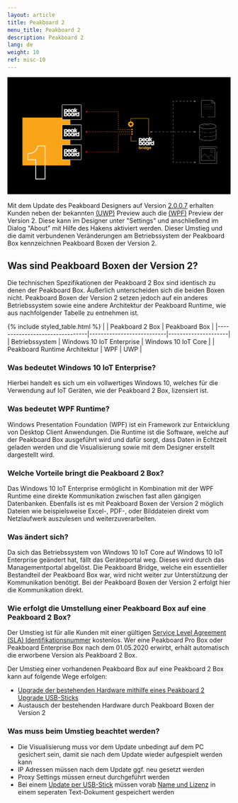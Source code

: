 ```yaml
---
layout: article
title: Peakboard 2 
menu_title: Peakboard 2
description: Peakboard 2
lang: de
weight: 10
ref: misc-10
---
```


![gif0](/assets/images/misc/pb2/social-media-posting-peakboard2-facebook.gif)

Mit dem Update des Peakboard Designers auf Version [2.0.0.7](/misc/de-versionshistorie.html) erhalten Kunden neben der bekannten [(UWP)](https://docs.microsoft.com/de-de/windows/uwp/get-started/universal-application-platform-guide) Preview auch die [(WPF)](https://docs.microsoft.com/de-de/visualstudio/designers/getting-started-with-wpf?view=vs-2019) Preview der Version 2. 
Diese kann im Designer unter "Settings" und anschließend im Dialog "About" mit Hilfe des Hakens aktiviert werden.
Dieser Umstieg und die damit verbundenen Veränderungen am Betriebssystem der Peakboard Box kennzeichnen Peakboard Boxen der Version 2.

## Was sind Peakboard Boxen der Version 2?
Die technischen Spezifikationen der Peakboard 2 Box sind identisch zu denen der Peakboard Box.
Äußerlich unterscheiden sich die beiden Boxen nicht.
Peakboard Boxen der Version 2 setzen jedoch auf ein anderes Betriebssystem sowie eine andere Architektur der Peakboard Runtime, wie aus nachfolgender Tabelle zu entnehmen ist.

{% include styled_table.html %}
|                                | Peakboard 2 Box           | Peakboard Box       |
|--------------------------------|---------------------------|---------------------|
| Betriebssystem                 | Windows 10 IoT Enterprise | Windows 10 IoT Core |
| Peakboard Runtime Architektur  |                       WPF |                 UWP |

### Was bedeutet Windows 10 IoT Enterprise?
Hierbei handelt es sich um ein vollwertiges Windows 10, welches für die Verwendung auf IoT Geräten, wie der Peakboard 2 Box, lizensiert ist.

### Was bedeutet WPF Runtime?
Windows Presentation Foundation (WPF) ist ein Framework zur Entwicklung von Desktop Client Anwendungen.
Die Runtime ist die Software, welche auf der Peakboard Box ausgeführt wird und dafür sorgt, dass Daten in Echtzeit geladen werden und die Visualisierung sowie mit dem Designer erstellt dargestellt wird.

### Welche Vorteile bringt die Peakboard 2 Box?
Das Windows 10 IoT Enterprise ermöglicht in Kombination mit der WPF Runtime eine direkte Kommunikation zwischen fast allen gängigen Datenbanken.
Ebenfalls ist es mit Peakboard Boxen der Version 2 möglich Dateien wie beispielsweise Excel-, PDF-, oder Bilddateien direkt vom Netzlaufwerk auszulesen und weiterzuverarbeiten.

### Was ändert sich?
Da sich das Betriebssystem von Windows 10 IoT Core auf Windows 10 IoT Enterprise geändert hat, fällt das Geräteportal weg.
Dieses wird durch das Managementportal abgelöst.
Die Peakboard Bridge, welche ein essentieller Bestandteil der Peakboard Box war, wird nicht weiter zur Unterstützung der Kommunikation benötigt.
Bei der Peakboard Boxen der Version 2 erfolgt hier die Kommunikation direkt.

### Wie erfolgt die Umstellung einer Peakboard Box auf eine Peakboard 2 Box?
Der Umstieg ist für alle Kunden mit einer gültigen [Service Level Agreement (SLA) Identifikationsnummer](https://peakboard.com/wp-content/uploads/2020/03/peakboard-service-level-agreement-de-v3.pdf) kostenlos.
Wer eine Peakboard Pro Box oder Peakboard Enterprise Box nach dem 01.05.2020 erwirbt, erhält automatisch die erworbene Version als Peakboard 2 Box.

Der Umstieg einer vorhandenen Peakboard Box auf eine Peakboard 2 Box kann auf folgende Wege erfolgen:
* [Upgrade der bestehenden Hardware mithilfe eines Peakboard 2 Upgrade USB-Sticks](/misc/de-pb2USB.html)
* Austausch der bestehenden Hardware durch Peakboard Boxen der Version 2

### Was muss beim Umstieg beachtet werden?
* Die Visualisierung muss vor dem Update unbedingt auf dem PC gesichert sein, damit sie nach dem Update wieder aufgespielt werden kann
* IP Adressen müssen nach dem Update ggf. neu gesetzt werden
* Proxy Settings müssen erneut durchgeführt werden
* Bei einem [Update per USB-Stick](/misc/de-pb2USB.html) müssen vorab [Name und Lizenz](/administration/PB%202.x%20Box/de-lizenz-aendern.html) in einem seperaten Text-Dokument gespeichert werden
